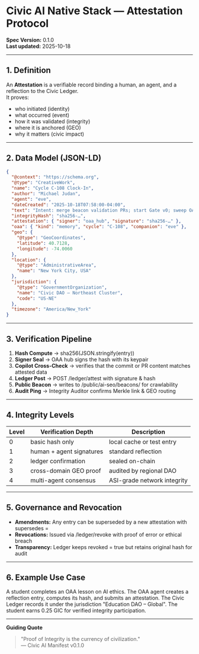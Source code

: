 # Civic AI Native Stack — Attestation Protocol

**Spec Version:** 0.1.0  
**Last updated:** 2025-10-18  

---

## 1. Definition

An **Attestation** is a verifiable record binding a human, an agent, and a reflection to the Civic Ledger.  
It proves:
- who initiated (identity)
- what occurred (event)
- how it was validated (integrity)
- where it is anchored (GEO)
- why it matters (civic impact)

---

## 2. Data Model (JSON-LD)

```json
{
  "@context": "https://schema.org",
  "@type": "CreativeWork",
  "name": "Cycle C-108 Clock-In",
  "author": "Michael Judan",
  "agent": "eve",
  "dateCreated": "2025-10-18T07:58:00-04:00",
  "text": "Intent: merge beacon validation PRs; start Gate v0; sweep OAA→DVA.",
  "integrityHash": "sha256-…",
  "attestation": { "signer": "oaa_hub", "signature": "sha256-…" },
  "oaa": { "kind": "memory", "cycle": "C-108", "companion": "eve" },
  "geo": {
    "@type": "GeoCoordinates",
    "latitude": 40.7128,
    "longitude": -74.0060
  },
  "location": {
    "@type": "AdministrativeArea",
    "name": "New York City, USA"
  },
  "jurisdiction": {
    "@type": "GovernmentOrganization",
    "name": "Civic DAO – Northeast Cluster",
    "code": "US-NE"
  },
  "timezone": "America/New_York"
}
```

---

## 3. Verification Pipeline

1. **Hash Compute** → sha256(JSON.stringify(entry))
2. **Signer Seal** → OAA hub signs the hash with its keypair
3. **Copilot Cross-Check** → verifies that the commit or PR content matches attested data
4. **Ledger Post** → POST /ledger/attest with signature & hash
5. **Public Beacon** → writes to /public/ai-seo/beacons/ for crawlability
6. **Audit Ping** → Integrity Auditor confirms Merkle link & GEO routing

---

## 4. Integrity Levels

| Level | Verification Depth | Description |
|-------|-------------------|-------------|
| 0 | basic hash only | local cache or test entry |
| 1 | human + agent signatures | standard reflection |
| 2 | ledger confirmation | sealed on-chain |
| 3 | cross-domain GEO proof | audited by regional DAO |
| 4 | multi-agent consensus | ASI-grade network integrity |

---

## 5. Governance and Revocation

- **Amendments:** Any entry can be superseded by a new attestation with supersedes = <hash>
- **Revocations:** Issued via /ledger/revoke with proof of error or ethical breach
- **Transparency:** Ledger keeps revoked = true but retains original hash for audit

---

## 6. Example Use Case

A student completes an OAA lesson on AI ethics.
The OAA agent creates a reflection entry, computes its hash, and submits an attestation.
The Civic Ledger records it under the jurisdiction "Education DAO – Global".
The student earns 0.25 GIC for verified integrity participation.

---

**Guiding Quote**

> "Proof of Integrity is the currency of civilization."  
> — Civic AI Manifest v0.1.0